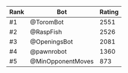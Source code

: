 Rank|Bot|Rating
---|---|---
#1|@ToromBot|2551
#2|@RaspFish|2526
#3|@OpeningsBot|2081
#4|@pawnrobot|1360
#5|@MinOpponentMoves|873
